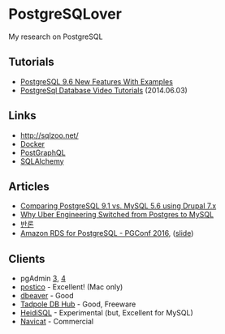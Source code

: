# PostgreSQLover
My research on PostgreSQL

## Tutorials
- [PostgreSQL 9.6 New Features With Examples](https://community.hpe.com/hpeb/attachments/hpeb/JapanEnterpriseTopics/198/1/PostgreSQL%209.6%20New%20Features%20en%2020160606-1.pdf)
- [PostgreSql Database Video Tutorials](https://www.youtube.com/playlist?list=PLFRIKEguV54bgwAcgFiOs5GMo3q2DhVDj) (2014.06.03)

## Links
- http://sqlzoo.net/
- [Docker](https://hub.docker.com/_/postgres/)
- [PostGraphQL](https://github.com/calebmer/postgraphql)
- [SQLAlchemy](http://docs.sqlalchemy.org/en/latest/dialects/postgresql.html)

## Articles
- [Comparing PostgreSQL 9.1 vs. MySQL 5.6 using Drupal 7.x](http://posulliv.github.io/2012/06/29/mysql-postgres-bench/)
- [Why Uber Engineering Switched from Postgres to MySQL](https://www.reddit.com/r/programming/comments/4uph84/why_uber_engineering_switched_from_postgres_to/)
- [반론](https://www.reddit.com/r/programming/comments/4uph84/why_uber_engineering_switched_from_postgres_to/d5rpg3w)
- [Amazon RDS for PostgreSQL - PGConf 2016](https://www.youtube.com/watch?v=S0WvcQULeVQ]), ([slide](https://www.slideshare.net/GrantMcAlister/amazon-rds-for-postgresql-pgconf-2016))

## Clients
- pgAdmin [3](https://www.postgresql.org/ftp/pgadmin3/), [4](https://www.pgadmin.org/)
- [postico](https://eggerapps.at/postico/) - Excellent! (Mac only)
- [dbeaver](http://dbeaver.jkiss.org/) - Good
- [Tadpole DB Hub](https://github.com/hangum/TadpoleForDBTools) - Good, Freeware
- [HeidiSQL](https://www.heidisql.com/) - Experimental (but, Excellent for MySQL)
- [Navicat](https://www.navicat.com/) - Commercial
